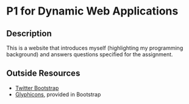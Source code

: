 P1 for Dynamic Web Applications
===============================

Description
-----------
This is a website that introduces myself (highlighting my programming background) and answers questions specified for the assignment.

Outside Resources
-----------------
* [Twitter Bootstrap](http://getbootstrap.com)
* [Glyphicons](http://glyphicons.com), provided in Bootstrap